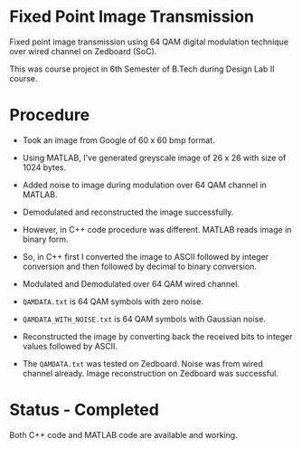 # Fixed Point Image Transmission

Fixed point image transmission using 64 QAM digital modulation technique over wired channel on Zedboard (SoC). 

This was course project in 6th Semester of B.Tech during Design Lab II course.

# Procedure

- Took an image from Google of 60 x 60 bmp format.

- Using MATLAB, I've generated greyscale image of 26 x 26 with size of 1024 bytes.

- Added noise to image during modulation over 64 QAM channel in MATLAB.

- Demodulated and reconstructed the image successfully.

- However, in C++ code procedure was different. MATLAB reads image in binary form.

- So, in C++ first I converted the image to ASCII followed by integer conversion and then followed by decimal to binary conversion.

- Modulated and Demodulated over 64 QAM wired channel.

- `QAMDATA.txt` is 64 QAM symbols with zero noise.

- `QAMDATA_WITH_NOISE.txt` is 64 QAM symbols with Gaussian noise.

- Reconstructed the image by converting back the received bits to integer values followed by ASCII.

- The `QAMDATA.txt` was tested on Zedboard. Noise was from wired channel already. Image reconstruction on Zedboard was successful.

# Status - Completed

Both C++ code and MATLAB code are available and working.
